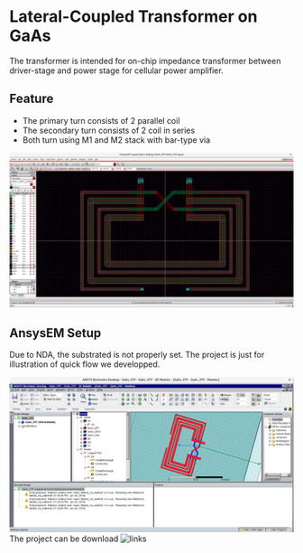 # Lateral-Coupled Transformer on GaAs 

The transformer is intended for on-chip impedance transformer between driver-stage and power stage for cellular power amplifier. 

## Feature

- The primary turn consists of 2 parallel coil
- The secondary turn consists of 2 coil in series
- Both turn using M1 and M2 stack with bar-type via


![XTF](gasxtf.png)

## AnsysEM Setup

Due to NDA, the substrated is not properly set. The project is just for illustration of quick flow we developped. 

![XTF](gaashfss.png)
The project can be download ![links](./GaAs_XTF.aedt)
